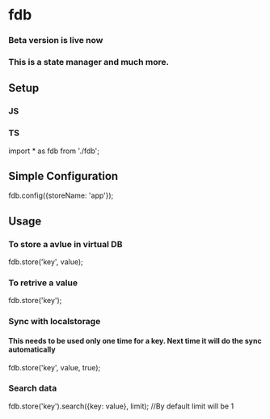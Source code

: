 # fdb

### Beta version is live now
### This is a state manager and much more.


## Setup

### JS
<script src="./fdb.js"></script>

### TS
import * as fdb from './fdb';


## Simple Configuration 
fdb.config({storeName: 'app'});

## Usage

### To store a avlue in virtual DB
fdb.store('key', value);

### To retrive a value
fdb.store('key');

### Sync with localstorage
#### This needs to be used only one time for a key. Next time it will do the sync automatically
fdb.store('key', value, true); 

### Search data
fdb.store('key').search({key: value}, limit); //By default limit will be 1
